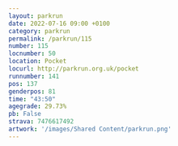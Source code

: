 ```yaml
---
layout: parkrun
date: 2022-07-16 09:00 +0100
category: parkrun
permalink: /parkrun/115
number: 115
locnumber: 50
location: Pocket
locurl: http://parkrun.org.uk/pocket
runnumber: 141
pos: 137
genderpos: 81
time: "43:50"
agegrade: 29.73%
pb: False
strava: 7476617492
artwork: '/images/Shared Content/parkrun.png'
---
```


